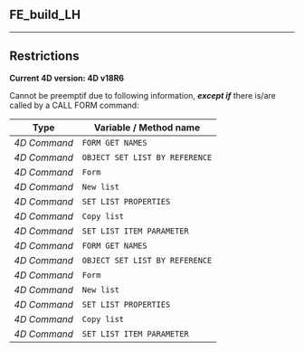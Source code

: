 ﻿## FE_build_LH---## Restrictions**Current 4D version: 4D v18R6**Cannot be preemptif due to following information, ***except if*** there is/are called by a CALL FORM command:|Type|Variable / Method name||------|------||*4D Command*|`FORM GET NAMES`||*4D Command*|`OBJECT SET LIST BY REFERENCE`||*4D Command*|`Form`||*4D Command*|`New list`||*4D Command*|`SET LIST PROPERTIES`||*4D Command*|`Copy list`||*4D Command*|`SET LIST ITEM PARAMETER`||*4D Command*|`FORM GET NAMES`||*4D Command*|`OBJECT SET LIST BY REFERENCE`||*4D Command*|`Form`||*4D Command*|`New list`||*4D Command*|`SET LIST PROPERTIES`||*4D Command*|`Copy list`||*4D Command*|`SET LIST ITEM PARAMETER`|